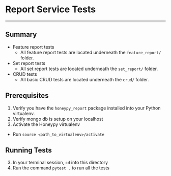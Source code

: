 
# Report Service Tests

----

## Summary
* Feature report tests  
  * All feature report tests are located underneath the `feature_report/` folder.
* Set report tests
  * All set report tests are located underneath the `set_report/` folder.
* CRUD tests
  * All basic CRUD tests are located underneath the `crud/` folder.

## Prerequisites
1. Verify you have the `honeypy_report` package installed into your Python virtualenv.
2. Verify mongo db is setup on your localhost
3. Activate the Honeypy virtualenv  
  * Run `source <path_to_virtualenv>/activate`

## Running Tests
3. In your terminal session, `cd` into this directory
4. Run the command `pytest .` to run all the tests

